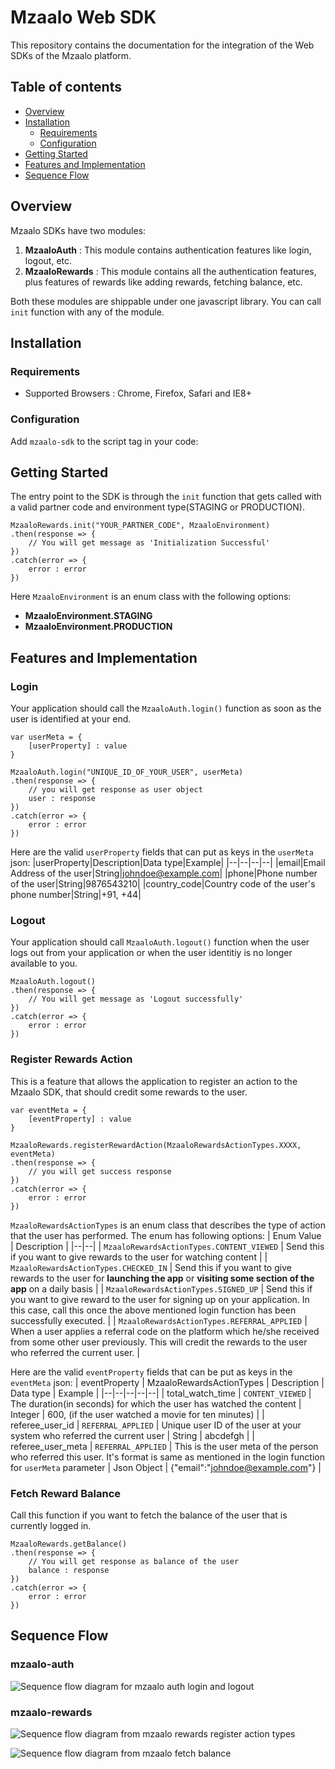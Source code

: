 # Mzaalo Web SDK
This repository contains the documentation for the integration of the Web SDKs of the Mzaalo platform.

## Table of contents

 - [Overview](#overview)
 - [Installation](#installation)
	 - [Requirements](#requirements)
	 - [Configuration](#configuration)
- [Getting Started](#getting-started)
- [Features and Implementation](#features-and-implementation)
- [Sequence Flow](#sequence-flow)

## Overview
Mzaalo SDKs have two modules:

 1. **MzaaloAuth** : This module contains authentication features like login, logout, etc.
 2. **MzaaloRewards** : This module contains all the authentication features, plus features of rewards like adding rewards, fetching balance, etc.

Both these modules are shippable under one javascript library. You can call `init` function with any of the module. 
    
## Installation

### Requirements

 - Supported Browsers : Chrome, Firefox, Safari and IE8+ 

### Configuration
Add `mzaalo-sdk` to the script tag in your code:

   <script src=`http://sdk.mzaalo.com/web/mzaalo-sdk.js`></script>

## Getting Started
    
The entry point to the SDK is through the `init` function that gets called with a valid partner code and environment type(STAGING or PRODUCTION).

    MzaaloRewards.init("YOUR_PARTNER_CODE", MzaaloEnvironment)
    .then(response => {
    	// You will get message as 'Initialization Successful'
    })
    .catch(error => {
    	error : error
    })

Here `MzaaloEnvironment` is an enum class with the following options:

 - **MzaaloEnvironment.STAGING**
 - **MzaaloEnvironment.PRODUCTION**


## Features and Implementation
### Login
Your application should call the `MzaaloAuth.login()` function as soon as the user is identified at your end.

    var userMeta = {
    	[userProperty] : value
    }
    
    MzaaloAuth.login("UNIQUE_ID_OF_YOUR_USER", userMeta)
    .then(response => {
    	// you will get response as user object
		user : response
    })
    .catch(error => {
    	error : error
    })

Here are the valid `userProperty` fields that can put as keys in the `userMeta` json:
|userProperty|Description|Data type|Example|
|--|--|--|--|
|email|Email Address of the user|String|johndoe@example.com|
|phone|Phone number of the user|String|9876543210|
|country_code|Country code of the user's phone number|String|+91, +44|


### Logout
Your application should call `MzaaloAuth.logout()` function when the user logs out from your application or when the user identitiy is no longer available to you.

    MzaaloAuth.logout()
    .then(response => {
    	// You will get message as 'Logout successfully'
    })
    .catch(error => {
    	error : error
    })


### Register Rewards Action
This is a feature that allows the application to register an action to the Mzaalo SDK, that should credit some rewards to the user.

    var eventMeta = {
    	[eventProperty] : value
    }
    
    MzaaloRewards.registerRewardAction(MzaaloRewardsActionTypes.XXXX, eventMeta)
    .then(response => {
    	// you will get success response
    })
    .catch(error => {
    	error : error
    })

`MzaaloRewardsActionTypes` is an enum class that describes the type of action that the user has performed. The enum has following options:
| Enum Value | Description |
|--|--|
| `MzaaloRewardsActionTypes.CONTENT_VIEWED` | Send this if you want to give rewards to the user for watching content |
| `MzaaloRewardsActionTypes.CHECKED_IN` | Send this if you want to give rewards to the user for **launching the app** or **visiting some section of the app** on a daily basis |
| `MzaaloRewardsActionTypes.SIGNED_UP` | Send this if you want to give reward to the user for signing up on your application. In this case, call this once the above mentioned login function has been successfully executed. |
| `MzaaloRewardsActionTypes.REFERRAL_APPLIED` | When a user applies a referral code on the platform which he/she received from some other user previously. This will credit the rewards to the user who referred the current user. |

Here are the valid `eventProperty` fields that can be put as keys in the `eventMeta` json:
| eventProperty | MzaaloRewardsActionTypes | Description | Data type | Example |
|--|--|--|--|--|
| total_watch_time | `CONTENT_VIEWED` | The duration(in seconds) for which the user has watched the content | Integer | 600, (if the user watched a movie for ten minutes) |
| referee_user_id | `REFERRAL_APPLIED` | Unique user ID of the user at your system who referred the current user | String | abcdefgh |
| referee_user_meta | `REFERRAL_APPLIED` | This is the user meta of the person who referred this user. It's format is same as mentioned in the login function for `userMeta` parameter | Json Object | {"email":"johndoe@example.com"} |

### Fetch Reward Balance
Call this function if you want to fetch the balance of the user that is currently logged in.

    MzaaloRewards.getBalance()
    .then(response => {
    	// You will get response as balance of the user
    	balance : response
    })
    .catch(error => {
    	error : error
    })

## Sequence Flow
### mzaalo-auth

![Sequence flow diagram for mzaalo auth login and logout](https://xfinitesite.blob.core.windows.net/flow-diagrams/web-auth.png)

### mzaalo-rewards

![Sequence flow diagram from mzaalo rewards register action types](https://xfinitesite.blob.core.windows.net/flow-diagrams/web-rewards-rra.png)

![Sequence flow diagram from mzaalo fetch balance](https://xfinitesite.blob.core.windows.net/flow-diagrams/web-rewards-gb.png)

